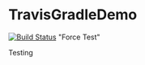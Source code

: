 # TravisGradleDemo
[![Build Status](https://travis-ci.org/khanrizwan/TravisGradleDemo.svg)](https://travis-ci.org/khanrizwan/TravisGradleDemo)
"Force Test"


Testing 

